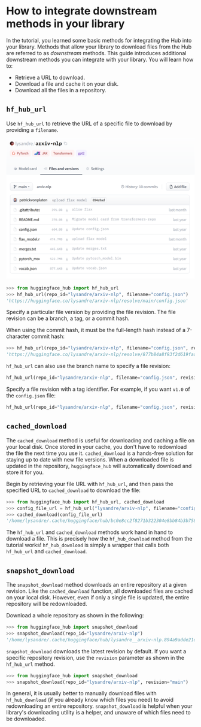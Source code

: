 # How to integrate downstream methods in your library

In the tutorial, you learned some basic methods for integrating the Hub into your library. Methods that allow your library to download files from the Hub are referred to as *downstream* methods. This guide introduces additional downstream methods you can integrate with your library. You will learn how to:

* Retrieve a URL to download.
* Download a file and cache it on your disk.
* Download all the files in a repository.

## `hf_hub_url`

Use `hf_hub_url` to retrieve the URL of a specific file to download by providing a `filename`.

![/docs/assets/hub/repo.png](/docs/assets/hub/repo.png)

```python
>>> from huggingface_hub import hf_hub_url
>>> hf_hub_url(repo_id="lysandre/arxiv-nlp", filename="config.json")
'https://huggingface.co/lysandre/arxiv-nlp/resolve/main/config.json'
```

Specify a particular file version by providing the file revision. The file revision can be a branch, a tag, or a commit hash.

When using the commit hash, it must be the full-length hash instead of a 7-character commit hash:

```python
>>> hf_hub_url(repo_id="lysandre/arxiv-nlp", filename="config.json", revision="877b84a8f93f2d619faa2a6e514a32beef88ab0a")
'https://huggingface.co/lysandre/arxiv-nlp/resolve/877b84a8f93f2d619faa2a6e514a32beef88ab0a/config.json'
```

`hf_hub_url` can also use the branch name to specify a file revision:

```python
hf_hub_url(repo_id="lysandre/arxiv-nlp", filename="config.json", revision="main")
```

Specify a file revision with a tag identifier. For example, if you want `v1.0` of the `config.json` file:

```python
hf_hub_url(repo_id="lysandre/arxiv-nlp", filename="config.json", revision="v1.0")
```

## `cached_download`

The `cached_download` method is useful for downloading and caching a file on your local disk. Once stored in your cache, you don't have to redownload the file the next time you use it. `cached_download` is a hands-free solution for staying up to date with new file versions. When a downloaded file is updated in the repository, `huggingface_hub` will automatically download and store it for you.

Begin by retrieving your file URL with `hf_hub_url`, and then pass the specified URL to `cached_download` to download the file:

```python
>>> from huggingface_hub import hf_hub_url, cached_download
>>> config_file_url = hf_hub_url("lysandre/arxiv-nlp", filename="config.json")
>>> cached_download(config_file_url)
'/home/lysandre/.cache/huggingface/hub/bc0e8cc2f8271b322304e8bb84b3b7580701d53a335ab2d75da19c249e2eeebb.066dae6fdb1e2b8cce60c35cc0f78ed1451d9b341c78de19f3ad469d10a8cbb1'
```

The `hf_hub_url` and `cached_download` methods work hand in hand to download a file. This is precisely how the `hf_hub_download` method from the tutorial works! `hf_hub_download` is simply a wrapper that calls both `hf_hub_url` and `cached_download`.

## `snapshot_download`

The `snapshot_download` method downloads an entire repository at a given revision. Like the `cached_download` function, all downloaded files are cached on your local disk. However, even if only a single file is updated, the entire repository will be redownloaded.

Download a whole repository as shown in the following:

```python
>>> from huggingface_hub import snapshot_download
>>> snapshot_download(repo_id="lysandre/arxiv-nlp")
'/home/lysandre/.cache/huggingface/hub/lysandre__arxiv-nlp.894a9adde21d9a3e3843e6d5aeaaf01875c7fade'
```

`snapshot_download` downloads the latest revision by default. If you want a specific repository revision, use the `revision` parameter as shown in the `hf_hub_url` method.

```python
>>> from huggingface_hub import snapshot_download
>>> snapshot_download(repo_id="lysandre/arxiv-nlp", revision="main")
```

In general, it is usually better to manually download files with `hf_hub_download` (if you already know which files you need) to avoid redownloading an entire repository. `snapshot_download` is helpful when your library's downloading utility is a helper, and unaware of which files need to be downloaded.